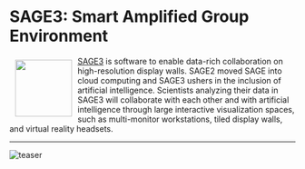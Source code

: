 # SAGE3: Smart Amplified Group Environment

<a href="https://sage3.sagecommons.org/"><img src="https://user-images.githubusercontent.com/19752298/113063377-ed534280-9150-11eb-87c8-e194c46e508c.png" align="left" hspace="10" vspace="6" height="100px"></a>

[SAGE3](https://sage3.sagecommons.org/) is software to enable data-rich collaboration on high-resolution display walls. SAGE2 moved SAGE into cloud computing and SAGE3 ushers in the inclusion of artificial intelligence. Scientists analyzing their data in SAGE3 will collaborate with each other and with artificial intelligence through large interactive visualization spaces, such as multi-monitor workstations, tiled display walls, and virtual reality headsets.

---

![teaser](https://github.com/SAGE-3/next/assets/5595452/65ff84ae-f2c0-4b8d-86c0-5b359082ce62)
